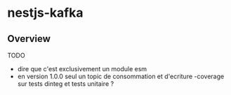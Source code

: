 # nestjs-kafka

## Overview

TODO

- dire que c'est exclusivement un module esm
- en version 1.0.0 seul un topic de consommation et d'ecriture
-coverage sur tests dinteg et tests unitaire ?
